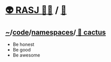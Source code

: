 # [👽 RASJ 👨‍💻](https://github.com/rasj-machine) / [🧬](https://github.com/rasj-lab-cactus)

## [~](https://github.com/rasj-machine/home)/[code](https://github.com/rasj-machine/code)/[namespaces](https://github.com/rasj-machine/code/tree/main/namespaces)/[ 🌵 cactus](https://github.com/rasj-lab-cactus/codespace)

- Be honest
- Be good
- Be awesome


